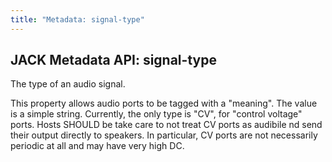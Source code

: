 ```yaml
---
title: "Metadata: signal-type"
---
```


## JACK Metadata API: signal-type

The type of an audio signal.

This property allows audio ports to be tagged with a "meaning".
The value is a simple string.
Currently, the only type is "CV", for "control voltage" ports.
Hosts SHOULD be take care to not treat CV ports as audibile
nd send their output directly to speakers.
In particular, CV ports are not necessarily periodic at all and may have very high DC.
